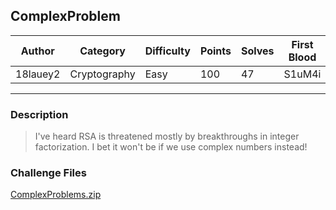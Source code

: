 ## ComplexProblem

| Author   | Category     | Difficulty | Points | Solves | First Blood |
| -------- | ------------ | ---------- | ------ | ------ | ----------- |
| 18lauey2 | Cryptography | Easy       | 100    | 47     | S1uM4i      |

---

### Description

> I've heard RSA is threatened mostly by breakthroughs in integer factorization. I bet it won't be if we use complex numbers instead!

### Challenge Files

[ComplexProblems.zip](dist)
